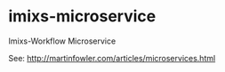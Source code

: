 # imixs-microservice
Imixs-Workflow Microservice


See: http://martinfowler.com/articles/microservices.html
